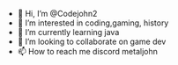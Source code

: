 - 👋 Hi, I’m @Codejohn2
- 👀 I’m interested in coding,gaming, history 
- 🌱 I’m currently learning java
- 💞️ I’m looking to collaborate on game dev
- 📫 How to reach me discord metaljohn

<!---
Codejohn2/Codejohn2 is a ✨ special ✨ repository because its `README.md` (this file) appears on your GitHub profile.
You can click the Preview link to take a look at your changes.
--->
